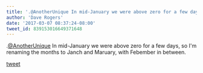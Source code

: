 ```yaml
---
title: '.@AnotherUnique In mid-January we were above zero for a few days, so I&#39;m...'
author: 'Dave Rogers'
date: '2017-03-07 08:37:24-08:00'
tweet_id: 839153016649371648
---
```

.[@AnotherUnique](https://twitter.com/AnotherUnique) In mid-January we were above zero for a few days, so I'm renaming the months to Janch and Maruary, with Febember in between.

[tweet](https://twitter.com/yukondude/status/839153016649371648)